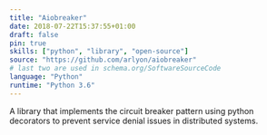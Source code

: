 ```yaml
---
title: "Aiobreaker"
date: 2018-07-22T15:37:55+01:00
draft: false
pin: true
skills: ["python", "library", "open-source"]
source: "https://github.com/arlyon/aiobreaker"
# last two are used in schema.org/SoftwareSourceCode
language: "Python"
runtime: "Python 3.6"
---
```


A library that implements the circuit breaker pattern
using python decorators to prevent service denial issues
in distributed systems.